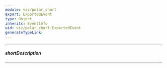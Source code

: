 ```yaml
---
module: viz/polar_chart
export: ExportedEvent
type: Object
inherits: EventInfo
uid: viz/polar_chart:ExportedEvent
generateTypeLink: 
---
```

---
##### shortDescription
<!-- Description goes here -->

---
<!-- Description goes here -->